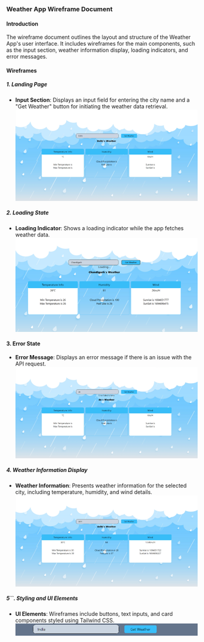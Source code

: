 

### Weather App Wireframe Document

#### Introduction

The wireframe document outlines the layout and structure of the Weather App's user interface. It includes wireframes for the main components, such as the input section, weather information display, loading indicators, and error messages.

#### Wireframes

##### 1. Landing Page

- **Input Section**: Displays an input field for entering the city name and a "Get Weather" button for initiating the weather data retrieval.
  ![Alt text](image-4.png)

##### 2. Loading State

- **Loading Indicator**: Shows a loading indicator while the app fetches weather data.
 ![Alt text](image.png)


#### 3. Error State
- **Error Message**: Displays an error message if there is an issue with the API request.
![Alt text](image-5.png)

##### 4. Weather Information Display

- **Weather Information**: Presents weather information for the selected city, including temperature, humidity, and wind details.
 ![Alt text](image-6.png)




##### 5``. Styling and UI Elements

- **UI Elements**: Wireframes include buttons, text inputs, and card components styled using Tailwind CSS.
![Alt text](image-3.png)



